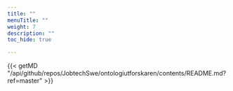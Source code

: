 ```yaml
---
title: ""
menuTitle: ""
weight: 7
description: ""
toc_hide: true

---
```

{{< getMD "/api/github/repos/JobtechSwe/ontologiutforskaren/contents/README.md?ref=master" >}}
